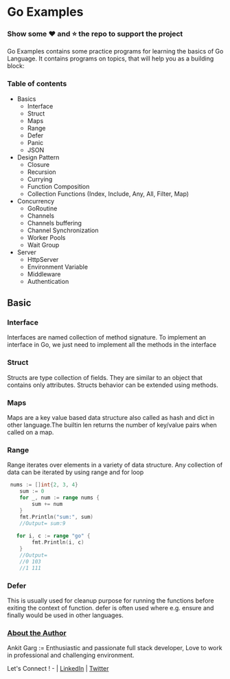 # Go Examples

### Show some :heart: and :star: the repo to support the project

Go Examples contains some practice programs for learning the basics of Go Language. 
It contains programs on topics, that will help you as a building block:

### Table of contents

- Basics
    - Interface
    - Struct
    - Maps
    - Range
    - Defer
    - Panic
    - JSON
- Design Pattern
    - Closure
    - Recursion
    - Currying
    - Function Composition
    - Collection Functions (Index, Include, Any, All, Filter, Map)
- Concurrency
    - GoRoutine
    - Channels
    - Channels buffering
    - Channel Synchronization
    - Worker Pools
    - Wait Group
- Server
    - HttpServer
    - Environment Variable
    - Middleware
    - Authentication


## Basic

### Interface
Interfaces are named collection of method signature. To implement an interface in Go, we just need to implement all the methods in the interface

### Struct
Structs are type collection of fields. They are similar to an object that contains only attributes.
Structs behavior can be extended using methods.

### Maps
Maps are a key value based data structure also called as hash and dict in other language.The builtin len returns the number of key/value pairs when called on a map.

### Range
Range iterates over elements in a variety of data structure. Any collection of data can be iterated by using range and for loop

``` go
 nums := []int{2, 3, 4}
    sum := 0
    for _, num := range nums {
        sum += num
    }
    fmt.Println("sum:", sum)
    //Output= sum:9
   
   for i, c := range "go" {
        fmt.Println(i, c)
    }
    //Output=
    //0 103
    //1 111
```

### Defer 
This is usually used for cleanup purpose for running the functions before exiting the context of function. defer is often used where e.g. ensure and finally would be used in other languages.


### [About the Author]()
Ankit Garg := Enthusiastic and passionate full stack developer, Love to work in professional and challenging environment.

Let's Connect ! - | [LinkedIn](http://bit.ly/2lUHXQi) | [Twitter](http://bit.ly/2lO6WVJ)